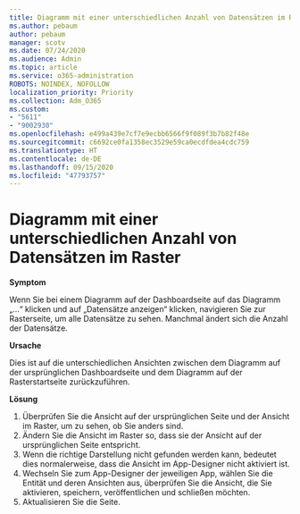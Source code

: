 ```yaml
---
title: Diagramm mit einer unterschiedlichen Anzahl von Datensätzen im Raster
ms.author: pebaum
author: pebaum
manager: scotv
ms.date: 07/24/2020
ms.audience: Admin
ms.topic: article
ms.service: o365-administration
ROBOTS: NOINDEX, NOFOLLOW
localization_priority: Priority
ms.collection: Adm_O365
ms.custom:
- "5611"
- "9002930"
ms.openlocfilehash: e499a439e7cf7e9ecbb6566f9f089f3b7b82f48e
ms.sourcegitcommit: c6692ce0fa1358ec3529e59ca0ecdfdea4cdc759
ms.translationtype: HT
ms.contentlocale: de-DE
ms.lasthandoff: 09/15/2020
ms.locfileid: "47793757"
---
```

# <a name="chart-shows-different-number-of-records-in-grid"></a>Diagramm mit einer unterschiedlichen Anzahl von Datensätzen im Raster

**Symptom**

Wenn Sie bei einem Diagramm auf der Dashboardseite auf das Diagramm „...“ klicken und auf „Datensätze anzeigen“ klicken, navigieren Sie zur Rasterseite, um alle Datensätze zu sehen. Manchmal ändert sich die Anzahl der Datensätze.

**Ursache**

Dies ist auf die unterschiedlichen Ansichten zwischen dem Diagramm auf der ursprünglichen Dashboardseite und dem Diagramm auf der Rasterstartseite zurückzuführen.  

**Lösung**

1. Überprüfen Sie die Ansicht auf der ursprünglichen Seite und der Ansicht im Raster, um zu sehen, ob Sie anders sind.
2. Ändern Sie die Ansicht im Raster so, dass sie der Ansicht auf der ursprünglichen Seite entspricht.
3. Wenn die richtige Darstellung nicht gefunden werden kann, bedeutet dies normalerweise, dass die Ansicht im App-Designer nicht aktiviert ist.
4. Wechseln Sie zum App-Designer der jeweiligen App, wählen Sie die Entität und deren Ansichten aus, überprüfen Sie die Ansicht, die Sie aktivieren, speichern, veröffentlichen und schließen möchten.
5. Aktualisieren Sie die Seite.